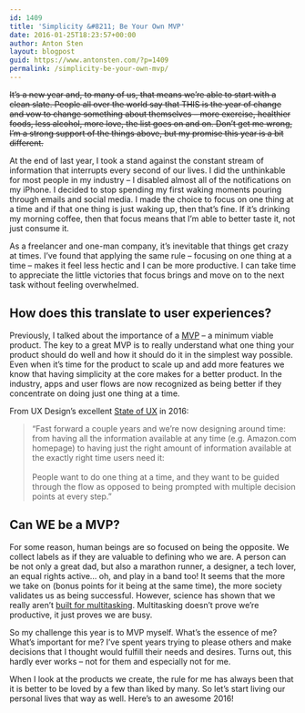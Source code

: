 ```yaml
---
id: 1409
title: 'Simplicity &#8211; Be Your Own MVP'
date: 2016-01-25T18:23:57+00:00
author: Anton Sten
layout: blogpost
guid: https://www.antonsten.com/?p=1409
permalink: /simplicity-be-your-own-mvp/
---
```

~~It’s a new year and, to many of us, that means we’re able to start with a clean slate. People all over the world say that THIS is the year of change and vow to change something about themselves &#8211; more exercise, healthier foods, less alcohol, more love, the list goes on and on. Don’t get me wrong, I’m a strong support of the things above, but my promise this year is a bit different.~~

At the end of last year, I took a stand against the constant stream of information that interrupts every second of our lives. I did the unthinkable for most people in my industry &#8211; I disabled almost all of the notifications on my iPhone. I decided to stop spending my first waking moments pouring through emails and social media. I made the choice to focus on one thing at a time and if that one thing is just waking up, then that’s fine. If it’s drinking my morning coffee, then that focus means that I’m able to better taste it, not just consume it.

As a freelancer and one-man company, it’s inevitable that things get crazy at times. I’ve found that applying the same rule &#8211; focusing on one thing at a time &#8211; makes it feel less hectic and I can be more productive. I can take time to appreciate the little victories that focus brings and move on to the next task without feeling overwhelmed.

## How does this translate to user experiences?

Previously, I talked about the importance of a [MVP](https://www.antonsten.com/mvp-is-your-product-really-minimum-and-viable/) &#8211; a minimum viable product. The key to a great MVP is to really understand what one thing your product should do well and how it should do it in the simplest way possible. Even when it’s time for the product to scale up and add more features we know that having simplicity at the core makes for a better product. In the industry, apps and user flows are now recognized as being better if they concentrate on doing just one thing at a time.

From UX Design’s excellent <a href="http://uxdesign.cc/ux-trends-2015-2016" target="_blank">State of UX</a> in 2016:

> “Fast forward a couple years and we&#8217;re now designing around time: from having all the information available at any time (e.g. Amazon.com homepage) to having just the right amount of information available at the exactly right time users need it:
<br><br>
People want to do one thing at a time, and they want to be guided through the flow as opposed to being prompted with multiple decision points at every step.”

## Can WE be a MVP?

For some reason, human beings are so focused on being the opposite. We collect labels as if they are valuable to defining who we are. A person can be not only a great dad, but also a marathon runner, a designer, a tech lover, an equal rights active… oh, and play in a band too! It seems that the more we take on (bonus points for it being at the same time), the more society validates us as being successful. However, science has shown that we really aren’t <a href="http://qz.com/544148/busy-people-are-actually-not-that-productive/" target="_blank">built for multitasking</a>. Multitasking doesn’t prove we’re productive, it just proves we are busy.

So my challenge this year is to MVP myself. What’s the essence of me? What’s important for me? I’ve spent years trying to please others and make decisions that I thought would fulfill their needs and desires. Turns out, this hardly ever works &#8211; not for them and especially not for me.

When I look at the products we create, the rule for me has always been that it is better to be loved by a few than liked by many. So let’s start living our personal lives that way as well. Here’s to an awesome 2016!
